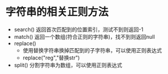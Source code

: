 # 字符串的相关正则方法

* search()   返回首次匹配到的位置索引，测试不到则返回-1
* match()    返回一个数组(符合正则的字符串)，找不到则返回null
* replace()  
  * 使用替换字符串换掉匹配到的子字符串，可以使用正则表达式
  * replace("reg","替换str")
* split()        分割字符串为数组，可以使用正则表达式